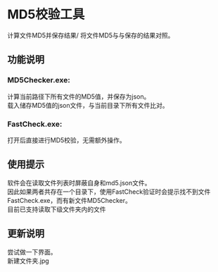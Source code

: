 # MD5校验工具
计算文件MD5并保存结果/ 将文件MD5与与保存的结果对照。

## 功能说明
### MD5Checker.exe:<br>
计算当前路径下所有文件的MD5值，并保存为json。<br>
载入储存MD5值的json文件，与当前目录下所有文件比对。<br>
### FastCheck.exe:<br>
打开后直接进行MD5校验，无需额外操作。

## 使用提示
软件会在读取文件列表时屏蔽自身和md5.json文件。<br>
因此如果两者共存在一个目录下，使用FastCheck验证时会提示找不到文件FastCheck.exe，而有新文件MD5Checker。<br>
目前已支持读取下级文件夹内的文件

## 更新说明
尝试做一下界面。<br>
新建文件夹.jpg<br>